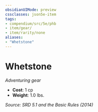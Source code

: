 ```yaml
---
obsidianUIMode: preview
cssclasses: json5e-item
tags:
- compendium/src/5e/phb
- item/gear/
- item/rarity/none
aliases: 
- "Whetstone"
---
```

# Whetstone
*Adventuring gear*  

- **Cost**: 1 cp
- **Weight**: 1.0 lbs.

*Source: SRD 5.1 and the Basic Rules (2014)*